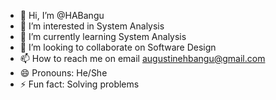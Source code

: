 - 👋 Hi, I’m @HABangu
- 👀 I’m interested in System Analysis
- 🌱 I’m currently learning System Analysis 
- 💞️ I’m looking to collaborate on Software Design 
- 📫 How to reach me on email augustinehbangu@gmail.com
- 😄 Pronouns: He/She
- ⚡ Fun fact: Solving problems 

<!---
HABangu/HABangu is a ✨ special ✨ repository because its `README.md` (this file) appears on your GitHub profile.
You can click the Preview link to take a look at your changes.
--->
